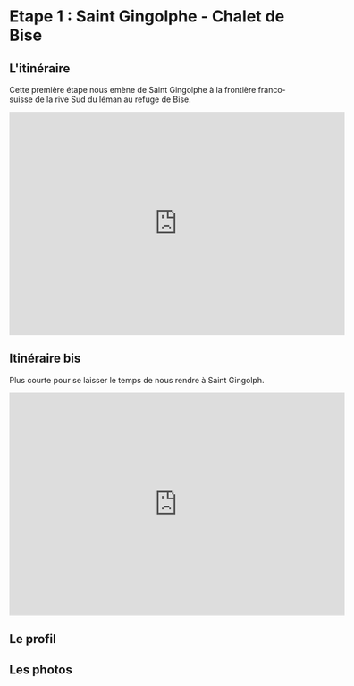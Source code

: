 # Etape 1 : Saint Gingolphe - Chalet de Bise

## L'itinéraire

Cette première étape nous emène de Saint Gingolphe à la frontière franco-suisse de la rive Sud du léman au refuge de Bise.

<iframe width="600" height="400" frameborder="0" scrolling="no" marginheight="0" marginwidth="0" sandbox="allow-forms allow-scripts allow-same-origin" src="https://www.geoportail.gouv.fr/embed/visu.html?c=6.784547456009945,46.36710666445936&z=12&l0=ORTHOIMAGERY.ORTHOPHOTOS::GEOPORTAIL:OGC:WMTS(0;h)&l1=n_vent_iso_l(0;h)&l2=GEOGRAPHICALGRIDSYSTEMS.MAPS.SCAN25TOUR.CV::GEOPORTAIL:OGC:WMTS(1)&l3=GEOGRAPHICALGRIDSYSTEMS.MAPS::GEOPORTAIL:OGC:WMTS(0;h)&d4=4850555(1)&permalink=yes" allowfullscreen></iframe>

## Itinéraire bis

Plus courte pour se laisser le temps de nous rendre à Saint Gingolph.

<iframe width="600" height="400" frameborder="0" scrolling="no" marginheight="0" marginwidth="0" sandbox="allow-forms allow-scripts allow-same-origin" src="https://www.geoportail.gouv.fr/embed/visu.html?c=6.786351071572607,46.38443729607033&z=14&l0=ORTHOIMAGERY.ORTHOPHOTOS::GEOPORTAIL:OGC:WMTS(0;h)&l1=n_vent_iso_l(0;h)&l2=GEOGRAPHICALGRIDSYSTEMS.MAPS.SCAN25TOUR.CV::GEOPORTAIL:OGC:WMTS(1)&l3=GEOGRAPHICALGRIDSYSTEMS.MAPS::GEOPORTAIL:OGC:WMTS(0;h)&d4=4850601(1)&d5=4892800(1)&permalink=yes" allowfullscreen></iframe>

## Le profil

## Les photos